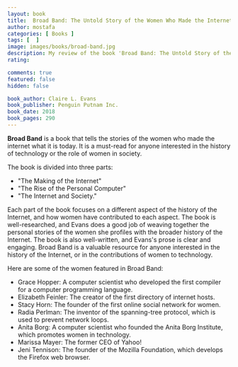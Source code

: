 ```yaml
---
layout: book
title:  Broad Band: The Untold Story of the Women Who Made the Internet
author: mostafa
categories: [ Books ]
tags: [  ]
image: images/books/broad-band.jpg
description: My review of the book 'Broad Band: The Untold Story of the Women Who Made the Internet', by 'Claire L. Evans'
rating:

comments: true
featured: false
hidden: false

book_author: Claire L. Evans
book_publisher:	Penguin Putnam Inc.
book_date: 2018
book_pages: 290
---
```


**Broad Band** is a book that tells the stories of the women who made the internet what it is today. It is a must-read for anyone interested in the history of technology or the role of women in society.

The book is divided into three parts:
- "The Making of the Internet"
- "The Rise of the Personal Computer"
- "The Internet and Society."

Each part of the book focuses on a different aspect of the history of the Internet, and how women have contributed to each aspect. The book is well-researched, and Evans does a good job of weaving together the personal stories of the women she profiles with the broader history of the Internet. The book is also well-written, and Evans's prose is clear and engaging. Broad Band is a valuable resource for anyone interested in the history of the Internet, or in the contributions of women to technology.

Here are some of the women featured in Broad Band:

- Grace Hopper: A computer scientist who developed the first compiler for a computer programming language.
- Elizabeth Feinler: The creator of the first directory of internet hosts.
- Stacy Horn: The founder of the first online social network for women.
- Radia Perlman: The inventor of the spanning-tree protocol, which is used to prevent network loops.
- Anita Borg: A computer scientist who founded the Anita Borg Institute, which promotes women in technology.
- Marissa Mayer: The former CEO of Yahoo!
- Jeni Tennison: The founder of the Mozilla Foundation, which develops the Firefox web browser.
